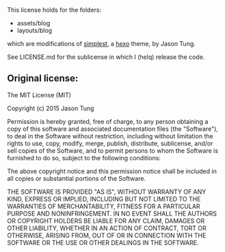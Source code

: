 This license holds for the folders:
- assets/blog
- layouts/blog

which are modifications of [simplest][], a [hexo][] theme, by Jason Tung.

[hexo]: https://hexo.io/ (Hexo's official site)
[simplest]: https://github.com/dnxbf321/hexo-theme-simplest (github link to hexo theme)

See LICENSE.md for the sublicense in which I (helq) release the code.

Original license:
-----------------

The MIT License (MIT)

Copyright (c) 2015 Jason Tung

Permission is hereby granted, free of charge, to any person obtaining a copy
of this software and associated documentation files (the "Software"), to deal
in the Software without restriction, including without limitation the rights
to use, copy, modify, merge, publish, distribute, sublicense, and/or sell
copies of the Software, and to permit persons to whom the Software is
furnished to do so, subject to the following conditions:

The above copyright notice and this permission notice shall be included in all
copies or substantial portions of the Software.

THE SOFTWARE IS PROVIDED "AS IS", WITHOUT WARRANTY OF ANY KIND, EXPRESS OR
IMPLIED, INCLUDING BUT NOT LIMITED TO THE WARRANTIES OF MERCHANTABILITY,
FITNESS FOR A PARTICULAR PURPOSE AND NONINFRINGEMENT. IN NO EVENT SHALL THE
AUTHORS OR COPYRIGHT HOLDERS BE LIABLE FOR ANY CLAIM, DAMAGES OR OTHER
LIABILITY, WHETHER IN AN ACTION OF CONTRACT, TORT OR OTHERWISE, ARISING FROM,
OUT OF OR IN CONNECTION WITH THE SOFTWARE OR THE USE OR OTHER DEALINGS IN THE
SOFTWARE.

